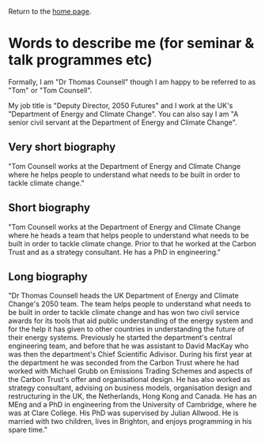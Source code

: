Return to the [home page](/).

# Words to describe me (for seminar & talk programmes etc)

Formally, I am "Dr Thomas Counsell" though I am happy to be referred to as "Tom" or "Tom Counsell".

My job title is "Deputy Director, 2050 Futures" and I work at the UK's "Department of Energy and Climate Change". You can also say I am "A senior civil servant at the Department of Energy and Climate Change".

## Very short biography
  
"Tom Counsell works at the Department of Energy and Climate Change where he helps people to understand what needs to be built in order to tackle climate change."

## Short biography

"Tom Counsell works at the Department of Energy and Climate Change where he heads a team that helps people to understand what needs to be built in order to tackle climate change. Prior to that he worked at the Carbon Trust and as a strategy consultant. He has a PhD in engineering."

## Long biography

"Dr Thomas Counsell heads the UK Department of Energy and Climate Change's 2050 team. The team helps people to understand what needs to be built in order to tackle climate change and has won two civil service awards for its tools that aid public understanding of the energy system and for the help it has given to other countries in understanding the future of their energy systems. Previously he started the department's central engineering team, and before that he was assistant to David MacKay who was then the department's Chief Scientific Adivisor. During his first year at the department he was seconded from the Carbon Trust where he had worked with Michael Grubb on Emissions Trading Schemes and aspects of the Carbon Trust's offer and organisational design. He has also worked as strategy consultant, advising on business models, organisation design and restructuring in the UK, the Netherlands, Hong Kong and Canada. He has an MEng and a PhD in engineering from the University of Cambridge, where he was at Clare College. His PhD was supervised by Julian Allwood. He is married with two children, lives in Brighton, and enjoys programming in his spare time."

